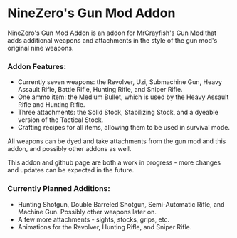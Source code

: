 # NineZero's Gun Mod Addon
NineZero's Gun Mod Addon is an addon for MrCrayfish's Gun Mod that adds additional weapons and attachments in the style of the gun mod's original nine weapons.


### Addon Features:
* Currently seven weapons: the Revolver, Uzi, Submachine Gun, Heavy Assault Rifle, Battle Rifle, Hunting Rifle, and Sniper Rifle.
* One ammo item: the Medium Bullet, which is used by the Heavy Assault Rifle and Hunting Rifle.
* Three attachments: the Solid Stock, Stabilizing Stock, and a dyeable version of the Tactical Stock.
* Crafting recipes for all items, allowing them to be used in survival mode.

All weapons can be dyed and take attachments from the gun mod and this addon, and possibly other addons as well.


This addon and github page are both a work in progress - more changes and updates can be expected in the future.


### Currently Planned Additions:
* Hunting Shotgun, Double Barreled Shotgun, Semi-Automatic Rifle, and Machine Gun. Possibly other weapons later on.
* A few more attachments - sights, stocks, grips, etc.
* Animations for the Revolver, Hunting Rifle, and Sniper Rifle.